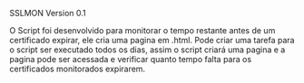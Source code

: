 SSLMON Version 0.1


O Script foi desenvolvido para monitorar o tempo restante antes de um certificado expirar, ele cria uma pagina em .html.
Pode criar uma tarefa para o script ser executado todos os dias, assim o script criará uma pagina e a pagina pode ser acessada e verificar quanto tempo falta para os certificados monitorados expirarem.
